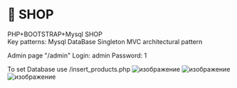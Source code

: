 # :convenience_store: SHOP
PHP+BOOTSTRAP+Mysql SHOP 
<br> Key patterns: Mysql DataBase Singleton               MVC architectural pattern

Admin page "/admin" 
Login: admin
Password: 1

To set Database use /insert_products.php
![изображение](https://user-images.githubusercontent.com/42536061/216286253-86b60ef9-576f-4e33-b6c6-3f9dfeb85e6a.png)
![изображение](https://user-images.githubusercontent.com/42536061/216286396-c8c2952e-8817-42bb-9467-f9a264d21101.png)
![изображение](https://user-images.githubusercontent.com/42536061/216291161-0c9ad0e5-52c9-43d9-909e-b63cace2bdd3.png)
